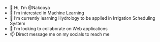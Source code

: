 - 👋 Hi, I’m @Nakooya
- 👀 I’m interested in Machine Learning
- 🌱 I’m currently learning Hydrology to be applied in Irrigation Scheduling System
- 💞️ I’m looking to collaborate on Web applications
- 📫 Direct message me on my socials to reach me

<!---
Nakooya/Nakooya is a ✨ special ✨ repository because its `README.md` (this file) appears on your GitHub profile.
You can click the Preview link to take a look at your changes.
--->
